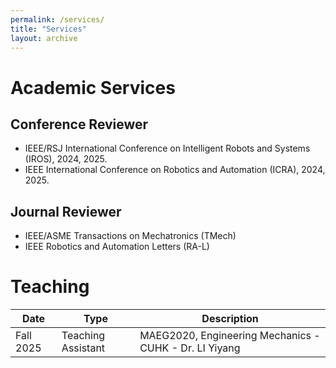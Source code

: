 ```yaml
---
permalink: /services/
title: "Services"
layout: archive
---
```


Academic Services
======
## Conference Reviewer
- IEEE/RSJ International Conference on Intelligent Robots and Systems (IROS), 2024, 2025.
- IEEE International Conference on Robotics and Automation (ICRA), 2024, 2025.

## Journal Reviewer
- IEEE/ASME Transactions on Mechatronics (TMech)
- IEEE Robotics and Automation Letters (RA-L)

Teaching
======

| Date      | Type               | Description                                            |
| --------- | ------------------ | ------------------------------------------------------ |
| Fall 2025 | Teaching Assistant | MAEG2020, Engineering Mechanics - CUHK - Dr. LI Yiyang |



